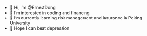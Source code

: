 - 👋 Hi, I’m @ErnestDong
- 👀 I’m interested in coding and financing
- 🌱 I’m currently learning risk management and insurance in Peking University
- 💪 Hope I can beat depression

<!---
ErnestDong/ErnestDong is a ✨ special ✨ repository because its `README.md` (this file) appears on your GitHub profile.
You can click the Preview link to take a look at your changes.
--->

